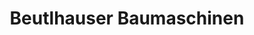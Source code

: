 ---
title: "Beutlhauser Baumaschinen"
url: /schweinfurt/beutlhauser-baumaschinen/
shop: Allgemein
---